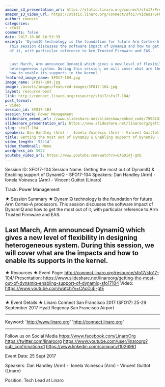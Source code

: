 ```yaml
---
amazon_s3_presentation_url: https://static.linaro.org/connect/sfo17/Presentations/SFO17-104%20Enabling%20Arm%20DynamIQ%20support%20v1.0.pdf
amazon_s3_video_url: https://static.linaro.org/connect/sfo17/Videos/SFO17-104%20Enabling%20ARM%20DynamIQ%20support.mp4
author: connect
categories:
- sfo17
comments: false
date: 2017-10-06 16:53:39
excerpt: 'DynamIQ technology is the foundation for future Arm Cortex-A processors.
  This session discusses the software impact of DynamIQ and how to get the most out
  of it, with particular reference to Arm Trusted Firmware and EAS.


  Last March, Arm announced DynamiQ which gives a new level of flexibility in designing
  heterogeneous system. During this session, we will cover what are the impacts and
  how to enable its supports in the kernel.'
featured_image_name: SFO17-104.jpg
image_name: SFO17-104.jpg
image: /assets/images/featured-images/SFO17-104.jpg
layout: resource-post
link: http://connect.linaro.org/resource/sfo17/sfo17-104/
post_format:
- Video
session_id: SFO17-104
session_track: Power Management
slideshare_embed_url: //www.slideshare.net/slideshow/embed_code/79982339
slideshare_presentation_url: https://www.slideshare.net/linaroorg/getting-the-most-out-of-dynamiq-enabling-support-of-dynamiq-sfo17104
slug: sfo17-104
speakers: Dan Handley (Arm) -  Ionela Voinescu (Arm) - Vincent Guittot (Linaro)
title: Getting the most out of DynamIQ & Enabling support of DynamiQ - SFO17-104
video_length: '52:14'
video_thumbnail: None
wordpress_id: 5922
youtube_video_url: https://www.youtube.com/watch?v=CAoDi4j-gtE
---
```


Session ID: SFO17-104
Session Name: Getting the most out of DynamIQ & Enabling support of DynamiQ - SFO17-104
Speakers: Dan Handley (Arm) -  Ionela Voinescu (Arm) - Vincent Guittot (Linaro)

Track: Power Management

★ Session Summary ★
DynamIQ technology is the foundation for future Arm Cortex-A processors. This session discusses the software impact of DynamIQ and how to get the most out of it, with particular reference to Arm Trusted Firmware and EAS.

## Last March, Arm announced DynamiQ which gives a new level of flexibility in designing heterogeneous system. During this session, we will cover what are the impacts and how to enable its supports in the kernel.

★ Resources ★
Event Page: http://connect.linaro.org/resource/sfo17/sfo17-104/
Presentation: https://www.slideshare.net/linaroorg/getting-the-most-out-of-dynamiq-enabling-support-of-dynamiq-sfo17104
Video: https://www.youtube.com/watch?v=CAoDi4j-gtE

---

★ Event Details ★
Linaro Connect San Francisco 2017 (SFO17)
25-29 September 2017
Hyatt Regency San Francisco Airport

---

Keyword:
'http://www.linaro.org'
'http://connect.linaro.org'

---

Follow us on Social Media
https://www.facebook.com/LinaroOrg
https://twitter.com/linaroorg
https://www.youtube.com/user/linaroorg?sub_confirmation=1
https://www.linkedin.com/company/1026961

Event Date: 25 Sept 2017

Speakers: Dan Handley (Arm) -  Ionela Voinescu (Arm) - Vincent Guittot (Linaro)

Position: Tech Lead at Linaro